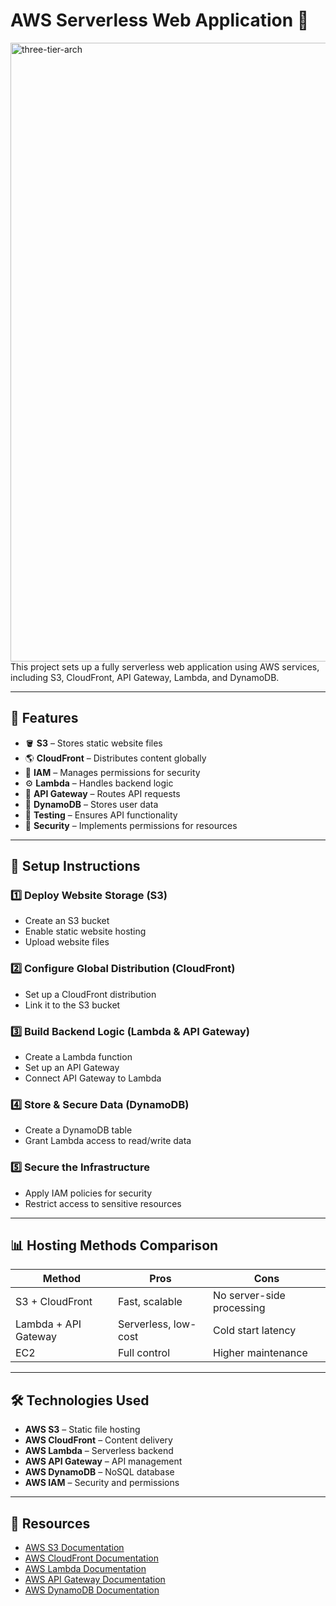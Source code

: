 # AWS Serverless Web Application 🚀  
<img width="990" alt="three-tier-arch" src="https://github.com/user-attachments/assets/8ada5e38-619a-4b54-adef-3c1b9cffc4fd" />
This project sets up a fully serverless web application using AWS services, including S3, CloudFront, API Gateway, Lambda, and DynamoDB.  

---

## 📌 Features  
- 🪣 **S3** – Stores static website files  
- 🌎 **CloudFront** – Distributes content globally  
- 🔑 **IAM** – Manages permissions for security  
- ⚙️ **Lambda** – Handles backend logic  
- 🚪 **API Gateway** – Routes API requests  
- 💾 **DynamoDB** – Stores user data  
- 📝 **Testing** – Ensures API functionality  
- 🔐 **Security** – Implements permissions for resources  

---
## 🚀 Setup Instructions  
### 1️⃣ Deploy Website Storage (S3)  
- Create an S3 bucket  
- Enable static website hosting  
- Upload website files  

### 2️⃣ Configure Global Distribution (CloudFront)  
- Set up a CloudFront distribution  
- Link it to the S3 bucket  

### 3️⃣ Build Backend Logic (Lambda & API Gateway)  
- Create a Lambda function  
- Set up an API Gateway  
- Connect API Gateway to Lambda  

### 4️⃣ Store & Secure Data (DynamoDB)  
- Create a DynamoDB table  
- Grant Lambda access to read/write data  

### 5️⃣ Secure the Infrastructure  
- Apply IAM policies for security  
- Restrict access to sensitive resources  

---

## 📊 Hosting Methods Comparison  
| Method        | Pros | Cons |
|--------------|------|------|
| S3 + CloudFront | Fast, scalable | No server-side processing |
| Lambda + API Gateway | Serverless, low-cost | Cold start latency |
| EC2 | Full control | Higher maintenance |

---

## 🛠️ Technologies Used  
- **AWS S3** – Static file hosting  
- **AWS CloudFront** – Content delivery  
- **AWS Lambda** – Serverless backend  
- **AWS API Gateway** – API management  
- **AWS DynamoDB** – NoSQL database  
- **AWS IAM** – Security and permissions  

---

## 🔗 Resources  
- [AWS S3 Documentation](https://docs.aws.amazon.com/s3/index.html)  
- [AWS CloudFront Documentation](https://docs.aws.amazon.com/cloudfront/index.html)  
- [AWS Lambda Documentation](https://docs.aws.amazon.com/lambda/index.html)  
- [AWS API Gateway Documentation](https://docs.aws.amazon.com/apigateway/index.html)
- [AWS DynamoDB Documentation](https://docs.aws.amazon.com/dynamodb/index.html)  
